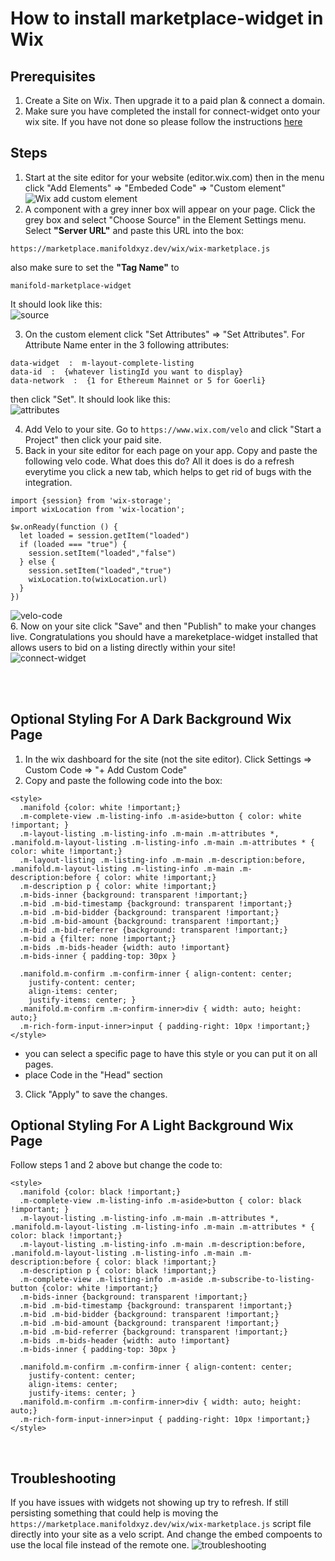 # How to install marketplace-widget in Wix

## Prerequisites
1. Create a Site on Wix. Then upgrade it to a paid plan & connect a domain.
2. Make sure you have completed the install for connect-widget onto your wix site. If you have not done so please follow the instructions [here](https://github.com/manifoldxyz/manifold-templates/tree/main/connect-widget/wix)

## Steps
1. Start at the site editor for your website (editor.wix.com) then in the menu click "Add Elements" => "Embeded Code" => "Custom element" <br />
![Wix add custom element](./images/site-editor-embed-code-menu.png)
2. A component with a grey inner box will appear on your page. Click the grey box and select "Choose Source" in the Element Settings menu. Select **"Server URL"** and paste this URL into the box:
```
https://marketplace.manifoldxyz.dev/wix/wix-marketplace.js
```
also make sure to set the **"Tag Name"** to 
```
manifold-marketplace-widget
```
It should look like this: <br />
![source](./images/marketplace-widget-source.png) <br />

3. On the custom element click "Set Attributes" => "Set Attributes". For Attribute Name enter in the 3 following attributes:
```
data-widget  :  m-layout-complete-listing
data-id  :  {whatever listingId you want to display}
data-network  :  {1 for Ethereum Mainnet or 5 for Goerli}
```
then click "Set". It should look like this: <br />
![attributes](./images/marketplace-widget-attributes.png) <br />

4. Add Velo to your site. Go to `https://www.wix.com/velo` and click "Start a Project" then click your paid site.
5. Back in your site editor for each page on your app. Copy and paste the following velo code. What does this do? All it does is do a refresh everytime you click a new tab, which helps to get rid of bugs with the integration.
```
import {session} from 'wix-storage';
import wixLocation from 'wix-location';

$w.onReady(function () {
  let loaded = session.getItem("loaded")
  if (loaded === "true") {
    session.setItem("loaded","false")
  } else {
    session.setItem("loaded","true")
    wixLocation.to(wixLocation.url)
  }
})
```
![velo-code](./images/site-editor-velo-code.png)<br />
6. Now on your site click "Save" and then "Publish" to make your changes live. Congratulations you should have a mareketplace-widget installed that allows users to bid on a listing directly within your site! <br />
![connect-widget](./images/success.png)

<br />
<br />



## Optional Styling For A Dark Background Wix Page
1. In the wix dashboard for the site (not the site editor). Click Settings => Custom Code => "+ Add Custom Code"
2. Copy and paste the following code into the box:
```
<style>
  .manifold {color: white !important;}
  .m-complete-view .m-listing-info .m-aside>button { color: white !important; }
  .m-layout-listing .m-listing-info .m-main .m-attributes *, .manifold.m-layout-listing .m-listing-info .m-main .m-attributes * { color: white !important;}
  .m-layout-listing .m-listing-info .m-main .m-description:before, .manifold.m-layout-listing .m-listing-info .m-main .m-description:before { color: white !important;}
  .m-description p { color: white !important;}
  .m-bids-inner {background: transparent !important;}
  .m-bid .m-bid-timestamp {background: transparent !important;}
  .m-bid .m-bid-bidder {background: transparent !important;}
  .m-bid .m-bid-amount {background: transparent !important;}
  .m-bid .m-bid-referrer {background: transparent !important;}
  .m-bid a {filter: none !important;}
  .m-bids .m-bids-header {width: auto !important}
  .m-bids-inner { padding-top: 30px }

  .manifold.m-confirm .m-confirm-inner { align-content: center;
    justify-content: center;
    align-items: center;
    justify-items: center; }
  .manifold.m-confirm .m-confirm-inner>div { width: auto; height: auto;}
  .m-rich-form-input-inner>input { padding-right: 10px !important;}
</style>
```
- you can select a specific page to have this style or you can put it on all pages.
- place Code in the  "Head" section
3. Click "Apply" to save the changes.

## Optional Styling For A Light Background Wix Page
Follow steps 1 and 2 above but change the code to:
```
<style>
  .manifold {color: black !important;}
  .m-complete-view .m-listing-info .m-aside>button { color: black !important; }
  .m-layout-listing .m-listing-info .m-main .m-attributes *, .manifold.m-layout-listing .m-listing-info .m-main .m-attributes * { color: black !important;}
  .m-layout-listing .m-listing-info .m-main .m-description:before, .manifold.m-layout-listing .m-listing-info .m-main .m-description:before { color: black !important;}
  .m-description p { color: black !important;}
  .m-complete-view .m-listing-info .m-aside .m-subscribe-to-listing-button {color: white !important;} 
  .m-bids-inner {background: transparent !important;}
  .m-bid .m-bid-timestamp {background: transparent !important;}
  .m-bid .m-bid-bidder {background: transparent !important;}
  .m-bid .m-bid-amount {background: transparent !important;}
  .m-bid .m-bid-referrer {background: transparent !important;}
  .m-bids .m-bids-header {width: auto !important}
  .m-bids-inner { padding-top: 30px }

  .manifold.m-confirm .m-confirm-inner { align-content: center;
    justify-content: center;
    align-items: center;
    justify-items: center; }
  .manifold.m-confirm .m-confirm-inner>div { width: auto; height: auto;}
  .m-rich-form-input-inner>input { padding-right: 10px !important;}
</style>
```
<br />

## Troubleshooting
If you have issues with widgets not showing up try to refresh. If still persisting something that could help is 
moving the `https://marketplace.manifoldxyz.dev/wix/wix-marketplace.js` script file directly into your site as a velo script. And change the embed compoents to use the local file instead of the remote one.
![troubleshooting](./images/troubleshooting-site-editor-velo-script.png)